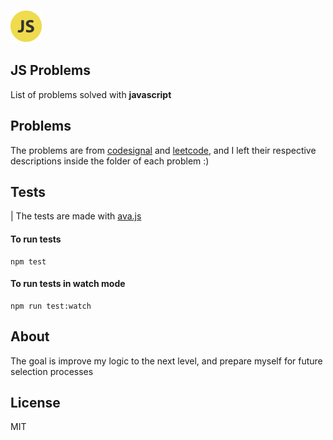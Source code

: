 ### <img src="./js.svg" width="50" />

## JS Problems

List of problems solved with **javascript**

## Problems

The problems are from [codesignal](https://codesignal.com) and [leetcode](https://leetcode.com/), and I left their respective descriptions inside the folder of each problem :)

## Tests

| The tests are made with [ava.js](https://github.com/avajs/ava)

#### To run tests

```shell
npm test
```

#### To run tests in watch mode

```shell
npm run test:watch
```

## About

The goal is improve my logic to the next level, and prepare myself for future selection processes

## License

MIT
